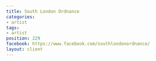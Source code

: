 ```yaml
---
title: South London Ordnance
categories:
- artist
tags:
- artist
position: 229
facebook: https://www.facebook.com/southlondonordnance/
layout: client
---
```


